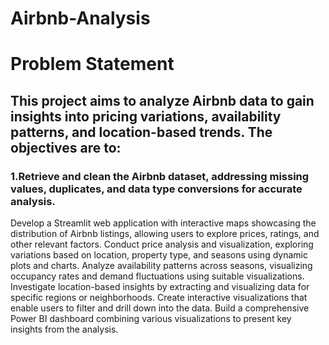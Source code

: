 # Airbnb-Analysis

# Problem Statement
## This project aims to analyze Airbnb data to gain insights into pricing variations, availability patterns, and location-based trends. The objectives are to:

### 1.Retrieve and clean the Airbnb dataset, addressing missing values, duplicates, and data type conversions for accurate analysis.
Develop a Streamlit web application with interactive maps showcasing the distribution of Airbnb listings, allowing users to explore prices, ratings, and other relevant factors.
Conduct price analysis and visualization, exploring variations based on location, property type, and seasons using dynamic plots and charts.
Analyze availability patterns across seasons, visualizing occupancy rates and demand fluctuations using suitable visualizations.
Investigate location-based insights by extracting and visualizing data for specific regions or neighborhoods.
Create interactive visualizations that enable users to filter and drill down into the data.
Build a comprehensive Power BI dashboard combining various visualizations to present key insights from the analysis.

